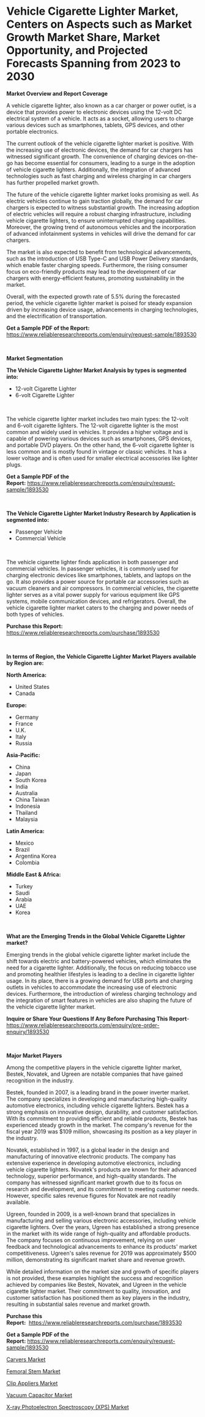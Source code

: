 <p><h1>Vehicle Cigarette Lighter Market, Centers on Aspects such as Market Growth Market Share, Market Opportunity, and Projected Forecasts Spanning from 2023 to 2030</h1></p><p><strong>Market Overview and Report Coverage</strong></p>
<p><p>A vehicle cigarette lighter, also known as a car charger or power outlet, is a device that provides power to electronic devices using the 12-volt DC electrical system of a vehicle. It acts as a socket, allowing users to charge various devices such as smartphones, tablets, GPS devices, and other portable electronics.</p><p>The current outlook of the vehicle cigarette lighter market is positive. With the increasing use of electronic devices, the demand for car chargers has witnessed significant growth. The convenience of charging devices on-the-go has become essential for consumers, leading to a surge in the adoption of vehicle cigarette lighters. Additionally, the integration of advanced technologies such as fast charging and wireless charging in car chargers has further propelled market growth.</p><p>The future of the vehicle cigarette lighter market looks promising as well. As electric vehicles continue to gain traction globally, the demand for car chargers is expected to witness substantial growth. The increasing adoption of electric vehicles will require a robust charging infrastructure, including vehicle cigarette lighters, to ensure uninterrupted charging capabilities. Moreover, the growing trend of autonomous vehicles and the incorporation of advanced infotainment systems in vehicles will drive the demand for car chargers.</p><p>The market is also expected to benefit from technological advancements, such as the introduction of USB Type-C and USB Power Delivery standards, which enable faster charging speeds. Furthermore, the rising consumer focus on eco-friendly products may lead to the development of car chargers with energy-efficient features, promoting sustainability in the market.</p><p>Overall, with the expected growth rate of 5.5% during the forecasted period, the vehicle cigarette lighter market is poised for steady expansion driven by increasing device usage, advancements in charging technologies, and the electrification of transportation.</p></p>
<p><strong>Get a Sample PDF of the Report:</strong> <a href="https://www.reliableresearchreports.com/enquiry/request-sample/1893530">https://www.reliableresearchreports.com/enquiry/request-sample/1893530</a></p>
<p>&nbsp;</p>
<p><strong>Market Segmentation</strong></p>
<p><strong>The Vehicle Cigarette Lighter Market Analysis by types is segmented into:</strong></p>
<p><ul><li>12-volt Cigarette Lighter</li><li>6-volt Cigarette Lighter</li></ul></p>
<p>&nbsp;</p>
<p><p>The vehicle cigarette lighter market includes two main types: the 12-volt and 6-volt cigarette lighters. The 12-volt cigarette lighter is the most common and widely used in vehicles. It provides a higher voltage and is capable of powering various devices such as smartphones, GPS devices, and portable DVD players. On the other hand, the 6-volt cigarette lighter is less common and is mostly found in vintage or classic vehicles. It has a lower voltage and is often used for smaller electrical accessories like lighter plugs.</p></p>
<p><strong>Get a Sample PDF of the Report:</strong>&nbsp;<a href="https://www.reliableresearchreports.com/enquiry/request-sample/1893530">https://www.reliableresearchreports.com/enquiry/request-sample/1893530</a></p>
<p>&nbsp;</p>
<p><strong>The Vehicle Cigarette Lighter Market Industry Research by Application is segmented into:</strong></p>
<p><ul><li>Passenger Vehicle</li><li>Commercial Vehicle</li></ul></p>
<p>&nbsp;</p>
<p><p>The vehicle cigarette lighter finds application in both passenger and commercial vehicles. In passenger vehicles, it is commonly used for charging electronic devices like smartphones, tablets, and laptops on the go. It also provides a power source for portable car accessories such as vacuum cleaners and air compressors. In commercial vehicles, the cigarette lighter serves as a vital power supply for various equipment like GPS systems, mobile communication devices, and refrigerators. Overall, the vehicle cigarette lighter market caters to the charging and power needs of both types of vehicles.</p></p>
<p><strong>Purchase this Report:</strong>&nbsp; <a href="https://www.reliableresearchreports.com/purchase/1893530">https://www.reliableresearchreports.com/purchase/1893530</a></p>
<p>&nbsp;</p>
<p><strong>In terms of Region, the Vehicle Cigarette Lighter Market Players available by Region are:</strong></p>
<p>
    <p> <strong> North America: </strong>
        <ul>
            <li>United States</li>
            <li>Canada</li>
        </ul>
        </p> 
    <p> <strong> Europe: </strong>
        <ul>
            <li>Germany</li>
            <li>France</li>
            <li>U.K.</li>
            <li>Italy</li>
            <li>Russia</li>
        </ul>
        </p> 
    <p> <strong> Asia-Pacific: </strong>
        <ul>
            <li>China</li>
            <li>Japan</li>
            <li>South Korea</li>
            <li>India</li>
            <li>Australia</li>
            <li>China Taiwan</li>
            <li>Indonesia</li>
            <li>Thailand</li>
            <li>Malaysia</li>
        </ul>
        </p> 
    <p> <strong> Latin America: </strong>
        <ul>
            <li>Mexico</li>
            <li>Brazil</li>
            <li>Argentina Korea</li>
            <li>Colombia</li>
        </ul>
        </p> 
    <p> <strong> Middle East & Africa: </strong>
        <ul>
            <li>Turkey</li>
            <li>Saudi</li>
            <li>Arabia</li>
            <li>UAE</li>
            <li>Korea</li>
        </ul>
    </p>
    </p>
<p>&nbsp;</p>
<p><strong>What are the Emerging Trends in the Global Vehicle Cigarette Lighter market?</strong></p>
<p><p>Emerging trends in the global vehicle cigarette lighter market include the shift towards electric and battery-powered vehicles, which eliminates the need for a cigarette lighter. Additionally, the focus on reducing tobacco use and promoting healthier lifestyles is leading to a decline in cigarette lighter usage. In its place, there is a growing demand for USB ports and charging outlets in vehicles to accommodate the increasing use of electronic devices. Furthermore, the introduction of wireless charging technology and the integration of smart features in vehicles are also shaping the future of the vehicle cigarette lighter market.</p></p>
<p><strong>Inquire or Share Your Questions If Any Before Purchasing This Report</strong>- <a href="https://www.reliableresearchreports.com/enquiry/pre-order-enquiry/1893530">https://www.reliableresearchreports.com/enquiry/pre-order-enquiry/1893530</a></p>
<p>&nbsp;</p>
<p><strong>Major Market Players</strong></p>
<p><p>Among the competitive players in the vehicle cigarette lighter market, Bestek, Novatek, and Ugreen are notable companies that have gained recognition in the industry.</p><p>Bestek, founded in 2007, is a leading brand in the power inverter market. The company specializes in developing and manufacturing high-quality automotive electronics, including vehicle cigarette lighters. Bestek has a strong emphasis on innovative design, durability, and customer satisfaction. With its commitment to providing efficient and reliable products, Bestek has experienced steady growth in the market. The company's revenue for the fiscal year 2019 was $109 million, showcasing its position as a key player in the industry.</p><p>Novatek, established in 1997, is a global leader in the design and manufacturing of innovative electronic products. The company has extensive experience in developing automotive electronics, including vehicle cigarette lighters. Novatek's products are known for their advanced technology, superior performance, and high-quality standards. The company has witnessed significant market growth due to its focus on research and development, and its commitment to meeting customer needs. However, specific sales revenue figures for Novatek are not readily available.</p><p>Ugreen, founded in 2009, is a well-known brand that specializes in manufacturing and selling various electronic accessories, including vehicle cigarette lighters. Over the years, Ugreen has established a strong presence in the market with its wide range of high-quality and affordable products. The company focuses on continuous improvement, relying on user feedback and technological advancements to enhance its products' market competitiveness. Ugreen's sales revenue for 2019 was approximately $500 million, demonstrating its significant market share and revenue growth.</p><p>While detailed information on the market size and growth of specific players is not provided, these examples highlight the success and recognition achieved by companies like Bestek, Novatek, and Ugreen in the vehicle cigarette lighter market. Their commitment to quality, innovation, and customer satisfaction has positioned them as key players in the industry, resulting in substantial sales revenue and market growth.</p></p>
<p><strong>Purchase this Report:</strong>&nbsp;&nbsp;<a href="https://www.reliableresearchreports.com/purchase/1893530">https://www.reliableresearchreports.com/purchase/1893530</a></p>
<p></p>
<p><strong>Get a Sample PDF of the Report:</strong>&nbsp;<a href="https://www.reliableresearchreports.com/enquiry/request-sample/1893530">https://www.reliableresearchreports.com/enquiry/request-sample/1893530</a></p>
<p><p><a href="https://www.linkedin.com/pulse/carvers-market-size-share-amp-trends-analysis-report-application-x1awf/">Carvers Market</a></p><p><a href="https://www.linkedin.com/pulse/decoding-femoral-stem-market-deep-dive-latest-trends-segmentation-f8slf/">Femoral Stem Market</a></p><p><a href="https://www.linkedin.com/pulse/clip-appliers-market-size-growth-forecast-from-2023-2030-m1irf/">Clip Appliers Market</a></p><p><a href="https://medium.com/@andrewhills1925/vacuum-capacitor-market-the-key-to-successful-business-strategy-forecast-till-2030-2d48c108972d">Vacuum Capacitor Market</a></p><p><a href="https://medium.com/@randysimpson755/x-ray-photoelectron-spectroscopy-xps-market-outlook-industry-overview-and-forecast-2023-to-00591c947bf6">X-ray Photoelectron Spectroscopy (XPS) Market</a></p></p>